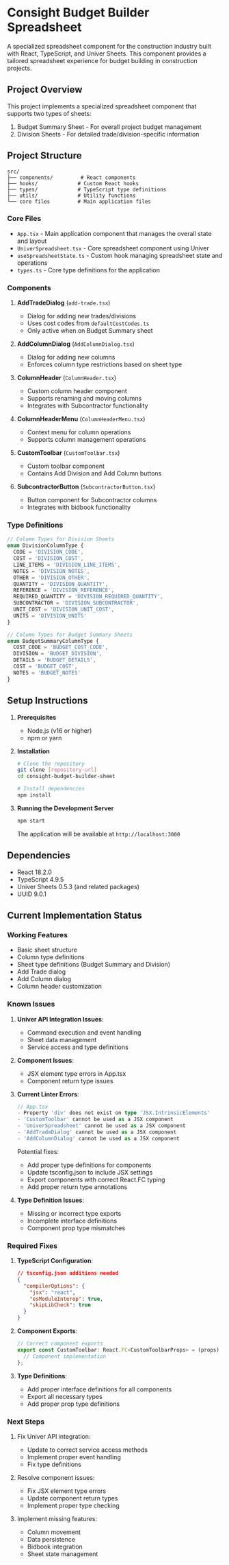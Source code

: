 # Consight Budget Builder Spreadsheet

A specialized spreadsheet component for the construction industry built with React, TypeScript, and Univer Sheets. This component provides a tailored spreadsheet experience for budget building in construction projects.

## Project Overview

This project implements a specialized spreadsheet component that supports two types of sheets:
1. Budget Summary Sheet - For overall project budget management
2. Division Sheets - For detailed trade/division-specific information

## Project Structure

```
src/
├── components/         # React components
├── hooks/             # Custom React hooks
├── types/             # TypeScript type definitions
├── utils/             # Utility functions
└── core files         # Main application files
```

### Core Files

- `App.tsx` - Main application component that manages the overall state and layout
- `UniverSpreadsheet.tsx` - Core spreadsheet component using Univer
- `useSpreadsheetState.ts` - Custom hook managing spreadsheet state and operations
- `types.ts` - Core type definitions for the application

### Components

1. **AddTradeDialog** (`add-trade.tsx`)
   - Dialog for adding new trades/divisions
   - Uses cost codes from `defaultCostCodes.ts`
   - Only active when on Budget Summary sheet

2. **AddColumnDialog** (`AddColumnDialog.tsx`)
   - Dialog for adding new columns
   - Enforces column type restrictions based on sheet type

3. **ColumnHeader** (`ColumnHeader.tsx`)
   - Custom column header component
   - Supports renaming and moving columns
   - Integrates with Subcontractor functionality

4. **ColumnHeaderMenu** (`ColumnHeaderMenu.tsx`)
   - Context menu for column operations
   - Supports column management operations

5. **CustomToolbar** (`CustomToolbar.tsx`)
   - Custom toolbar component
   - Contains Add Division and Add Column buttons

6. **SubcontractorButton** (`SubcontractorButton.tsx`)
   - Button component for Subcontractor columns
   - Integrates with bidbook functionality

### Type Definitions

```typescript
// Column Types for Division Sheets
enum DivisionColumnType {
  CODE = 'DIVISION_CODE',
  COST = 'DIVISION_COST',
  LINE_ITEMS = 'DIVISION_LINE_ITEMS',
  NOTES = 'DIVISION_NOTES',
  OTHER = 'DIVISION_OTHER',
  QUANTITY = 'DIVISION_QUANTITY',
  REFERENCE = 'DIVISION_REFERENCE',
  REQUIRED_QUANTITY = 'DIVISION_REQUIRED_QUANTITY',
  SUBCONTRACTOR = 'DIVISION_SUBCONTRACTOR',
  UNIT_COST = 'DIVISION_UNIT_COST',
  UNITS = 'DIVISION_UNITS'
}

// Column Types for Budget Summary Sheets
enum BudgetSummaryColumnType {
  COST_CODE = 'BUDGET_COST_CODE',
  DIVISION = 'BUDGET_DIVISION',
  DETAILS = 'BUDGET_DETAILS',
  COST = 'BUDGET_COST',
  NOTES = 'BUDGET_NOTES'
}
```

## Setup Instructions

1. **Prerequisites**
   - Node.js (v16 or higher)
   - npm or yarn

2. **Installation**
   ```bash
   # Clone the repository
   git clone [repository-url]
   cd consight-budget-builder-sheet

   # Install dependencies
   npm install
   ```

3. **Running the Development Server**
   ```bash
   npm start
   ```
   The application will be available at `http://localhost:3000`

## Dependencies

- React 18.2.0
- TypeScript 4.9.5
- Univer Sheets 0.5.3 (and related packages)
- UUID 9.0.1

## Current Implementation Status

### Working Features
- Basic sheet structure
- Column type definitions
- Sheet type definitions (Budget Summary and Division)
- Add Trade dialog
- Add Column dialog
- Column header customization

### Known Issues

1. **Univer API Integration Issues**:
   - Command execution and event handling
   - Sheet data management
   - Service access and type definitions

2. **Component Issues**:
   - JSX element type errors in App.tsx
   - Component return type issues

3. **Current Linter Errors**:
   ```typescript
   // App.tsx
   - Property 'div' does not exist on type 'JSX.IntrinsicElements'
   - 'CustomToolbar' cannot be used as a JSX component
   - 'UniverSpreadsheet' cannot be used as a JSX component
   - 'AddTradeDialog' cannot be used as a JSX component
   - 'AddColumnDialog' cannot be used as a JSX component
   ```

   Potential fixes:
   - Add proper type definitions for components
   - Update tsconfig.json to include JSX settings
   - Export components with correct React.FC typing
   - Add proper return type annotations

4. **Type Definition Issues**:
   - Missing or incorrect type exports
   - Incomplete interface definitions
   - Component prop type mismatches

### Required Fixes

1. **TypeScript Configuration**:
   ```json
   // tsconfig.json additions needed
   {
     "compilerOptions": {
       "jsx": "react",
       "esModuleInterop": true,
       "skipLibCheck": true
     }
   }
   ```

2. **Component Exports**:
   ```typescript
   // Correct component exports
   export const CustomToolbar: React.FC<CustomToolbarProps> = (props) => {
     // Component implementation
   };
   ```

3. **Type Definitions**:
   - Add proper interface definitions for all components
   - Export all necessary types
   - Add proper prop type definitions

### Next Steps
1. Fix Univer API integration:
   - Update to correct service access methods
   - Implement proper event handling
   - Fix type definitions

2. Resolve component issues:
   - Fix JSX element type errors
   - Update component return types
   - Implement proper type checking

3. Implement missing features:
   - Column movement
   - Data persistence
   - Bidbook integration
   - Sheet state management
